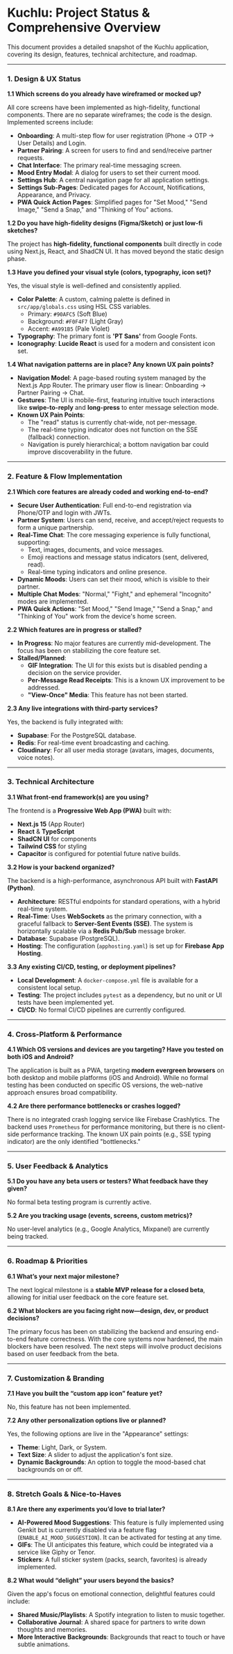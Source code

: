 
# Kuchlu: Project Status & Comprehensive Overview

This document provides a detailed snapshot of the Kuchlu application, covering its design, features, technical architecture, and roadmap.

---

### 1. Design & UX Status

**1.1 Which screens do you already have wireframed or mocked up?**

All core screens have been implemented as high-fidelity, functional components. There are no separate wireframes; the code is the design. Implemented screens include:
*   **Onboarding**: A multi-step flow for user registration (Phone -> OTP -> User Details) and Login.
*   **Partner Pairing**: A screen for users to find and send/receive partner requests.
*   **Chat Interface**: The primary real-time messaging screen.
*   **Mood Entry Modal**: A dialog for users to set their current mood.
*   **Settings Hub**: A central navigation page for all application settings.
*   **Settings Sub-Pages**: Dedicated pages for Account, Notifications, Appearance, and Privacy.
*   **PWA Quick Action Pages**: Simplified pages for "Set Mood," "Send Image," "Send a Snap," and "Thinking of You" actions.

**1.2 Do you have high-fidelity designs (Figma/Sketch) or just low-fi sketches?**

The project has **high-fidelity, functional components** built directly in code using Next.js, React, and ShadCN UI. It has moved beyond the static design phase.

**1.3 Have you defined your visual style (colors, typography, icon set)?**

Yes, the visual style is well-defined and consistently applied.
*   **Color Palette**: A custom, calming palette is defined in `src/app/globals.css` using HSL CSS variables.
    *   Primary: `#90AFC5` (Soft Blue)
    *   Background: `#F0F4F7` (Light Gray)
    *   Accent: `#A991B5` (Pale Violet)
*   **Typography**: The primary font is **'PT Sans'** from Google Fonts.
*   **Iconography**: **Lucide React** is used for a modern and consistent icon set.

**1.4 What navigation patterns are in place? Any known UX pain points?**

*   **Navigation Model**: A page-based routing system managed by the Next.js App Router. The primary user flow is linear: Onboarding -> Partner Pairing -> Chat.
*   **Gestures**: The UI is mobile-first, featuring intuitive touch interactions like **swipe-to-reply** and **long-press** to enter message selection mode.
*   **Known UX Pain Points**:
    *   The "read" status is currently chat-wide, not per-message.
    *   The real-time typing indicator does not function on the SSE (fallback) connection.
    *   Navigation is purely hierarchical; a bottom navigation bar could improve discoverability in the future.

---

### 2. Feature & Flow Implementation

**2.1 Which core features are already coded and working end-to-end?**

*   **Secure User Authentication**: Full end-to-end registration via Phone/OTP and login with JWTs.
*   **Partner System**: Users can send, receive, and accept/reject requests to form a unique partnership.
*   **Real-Time Chat**: The core messaging experience is fully functional, supporting:
    *   Text, images, documents, and voice messages.
    *   Emoji reactions and message status indicators (sent, delivered, read).
    *   Real-time typing indicators and online presence.
*   **Dynamic Moods**: Users can set their mood, which is visible to their partner.
*   **Multiple Chat Modes**: "Normal," "Fight," and ephemeral "Incognito" modes are implemented.
*   **PWA Quick Actions**: "Set Mood," "Send Image," "Send a Snap," and "Thinking of You" work from the device's home screen.

**2.2 Which features are in progress or stalled?**

*   **In Progress**: No major features are currently mid-development. The focus has been on stabilizing the core feature set.
*   **Stalled/Planned**:
    *   **GIF Integration**: The UI for this exists but is disabled pending a decision on the service provider.
    *   **Per-Message Read Receipts**: This is a known UX improvement to be addressed.
    *   **"View-Once" Media**: This feature has not been started.

**2.3 Any live integrations with third-party services?**

Yes, the backend is fully integrated with:
*   **Supabase**: For the PostgreSQL database.
*   **Redis**: For real-time event broadcasting and caching.
*   **Cloudinary**: For all user media storage (avatars, images, documents, voice notes).

---

### 3. Technical Architecture

**3.1 What front-end framework(s) are you using?**

The frontend is a **Progressive Web App (PWA)** built with:
*   **Next.js 15** (App Router)
*   **React** & **TypeScript**
*   **ShadCN UI** for components
*   **Tailwind CSS** for styling
*   **Capacitor** is configured for potential future native builds.

**3.2 How is your backend organized?**

The backend is a high-performance, asynchronous API built with **FastAPI (Python)**.
*   **Architecture**: RESTful endpoints for standard operations, with a hybrid real-time system.
*   **Real-Time**: Uses **WebSockets** as the primary connection, with a graceful fallback to **Server-Sent Events (SSE)**. The system is horizontally scalable via a **Redis Pub/Sub** message broker.
*   **Database**: Supabase (PostgreSQL).
*   **Hosting**: The configuration (`apphosting.yaml`) is set up for **Firebase App Hosting**.

**3.3 Any existing CI/CD, testing, or deployment pipelines?**

*   **Local Development**: A `docker-compose.yml` file is available for a consistent local setup.
*   **Testing**: The project includes `pytest` as a dependency, but no unit or UI tests have been implemented yet.
*   **CI/CD**: No formal CI/CD pipelines are currently configured.

---

### 4. Cross-Platform & Performance

**4.1 Which OS versions and devices are you targeting? Have you tested on both iOS and Android?**

The application is built as a PWA, targeting **modern evergreen browsers** on both desktop and mobile platforms (iOS and Android). While no formal testing has been conducted on specific OS versions, the web-native approach ensures broad compatibility.

**4.2 Are there performance bottlenecks or crashes logged?**

There is no integrated crash logging service like Firebase Crashlytics. The backend uses `Prometheus` for performance monitoring, but there is no client-side performance tracking. The known UX pain points (e.g., SSE typing indicator) are the only identified "bottlenecks."

---

### 5. User Feedback & Analytics

**5.1 Do you have any beta users or testers? What feedback have they given?**

No formal beta testing program is currently active.

**5.2 Are you tracking usage (events, screens, custom metrics)?**

No user-level analytics (e.g., Google Analytics, Mixpanel) are currently being tracked.

---

### 6. Roadmap & Priorities

**6.1 What’s your next major milestone?**

The next logical milestone is a **stable MVP release for a closed beta**, allowing for initial user feedback on the core feature set.

**6.2 What blockers are you facing right now—design, dev, or product decisions?**

The primary focus has been on stabilizing the backend and ensuring end-to-end feature correctness. With the core systems now hardened, the main blockers have been resolved. The next steps will involve product decisions based on user feedback from the beta.

---

### 7. Customization & Branding

**7.1 Have you built the “custom app icon” feature yet?**

No, this feature has not been implemented.

**7.2 Any other personalization options live or planned?**

Yes, the following options are live in the "Appearance" settings:
*   **Theme**: Light, Dark, or System.
*   **Text Size**: A slider to adjust the application's font size.
*   **Dynamic Backgrounds**: An option to toggle the mood-based chat backgrounds on or off.

---

### 8. Stretch Goals & Nice-to-Haves

**8.1 Are there any experiments you’d love to trial later?**

*   **AI-Powered Mood Suggestions**: This feature is fully implemented using Genkit but is currently disabled via a feature flag (`ENABLE_AI_MOOD_SUGGESTION`). It can be activated for testing at any time.
*   **GIFs**: The UI anticipates this feature, which could be integrated via a service like Giphy or Tenor.
*   **Stickers**: A full sticker system (packs, search, favorites) is already implemented.

**8.2 What would “delight” your users beyond the basics?**

Given the app's focus on emotional connection, delightful features could include:
*   **Shared Music/Playlists**: A Spotify integration to listen to music together.
*   **Collaborative Journal**: A shared space for partners to write down thoughts and memories.
*   **More Interactive Backgrounds**: Backgrounds that react to touch or have subtle animations.
